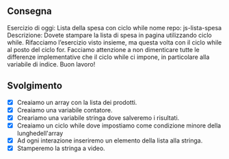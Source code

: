 ## Consegna
Esercizio di oggi: Lista della spesa con ciclo while
nome repo: js-lista-spesa
Descrizione:
Dovete stampare la lista di spesa in pagina utilizzando ciclo while.
Rifacciamo l’esercizio visto insieme, ma questa volta con il ciclo while al posto del ciclo for. Facciamo attenzione a non dimenticare tutte le differenze implementative che il ciclo while ci impone, in particolare alla variabile di indice.
Buon lavoro!
## Svolgimento 
- [x] Creaiamo un array con la lista dei prodotti.
- [x] Creaiamo una variabile contatore.
- [x] Creariamo una variabile stringa dove salveremo i risultati.
- [x] Creaiamo un ciclo while dove impostiamo come condizione minore della lunghedell'array
- [x] Ad ogni interazione inseriremo un elemento della lista alla stringa.
- [x] Stamperemo la stringa a video.
